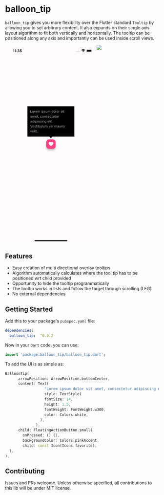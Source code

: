 # balloon_tip

`balloon_tip` gives you more flexibility over the Flutter standard `Tooltip` by allowing you to set arbitrary content. It also expands on their single axis layout algorithm to fit both vertically and horizontally. The tooltip can be positioned along any axis and importantly can be used inside scroll views.

<div style="display: flex;">
<img src="https://github.com/joafc96/balloon_tip/raw/main/assets/bottom_center_balloon_tip.png" width="300">
<img src="https://github.com/joafc96/balloon_tip/raw/main/assets/balloon_tip_scroll_view_example.gif" width="300">
</div>

## Features
* Easy creation of multi directional overlay tooltips
* Algorithm automatically calculates where the tool tip has to be positioned wrt child provided
* Opportunity to hide the tooltip programmatically
* The tooltip works in lists and follow the target through scrolling (LFG)
* No external dependencies

## Getting Started

Add this to your package's `pubspec.yaml` file:

```yaml
dependencies:
  balloon_tip:  ^0.0.2
```

Now in your `Dart` code, you can use:
```dart
import 'package:balloon_tip/balloon_tip.dart';
```

To add the UI is as simple as: 
```dart
BalloonTip(
      arrowPosition: ArrowPosition.bottomCenter,
      content: Text(
                  "Lorem ipsum dolor sit amet, consectetur adipiscing elit. Vestibulum vel mauris velit. Maecenas convallis sapien non pharetra viverra. Maecenas tristique purus at aliquam convallis. Nam vestibulum ipsum sem. In scelerisque massa at iaculis tempor.",
                  style: TextStyle(
                  fontSize: 14,
                  height: 1.5,
                  fontWeight: FontWeight.w300,
                  color: Colors.white,
                ),
              ),
      child: FloatingActionButton.small(
        onPressed: () {},
        backgroundColor: Colors.pinkAccent,
        child: const Icon(Icons.favorite),
  ),
),
```

## Contributing

Issues and PRs welcome. Unless otherwise specified, all contributions to this lib will be under MIT license.
